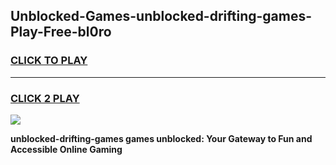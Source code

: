 
## Unblocked-Games-unblocked-drifting-games-Play-Free-bl0ro
<h3>
<a href="https://premium76.site?title=unblocked-drifting-games&ref=17A">CLICK TO PLAY</a></h3>
<hr>

<h3>
<a href="https://premium76.site?title=unblocked-drifting-games&ref=17A">CLICK 2 PLAY</a>
  
</h3>

<a href="https://premium76.site?title=unblocked-drifting-games&ref=17A"><img src="https://clearcache.store/games.png"></a>


**unblocked-drifting-games games unblocked: Your Gateway to Fun and Accessible Online Gaming**
